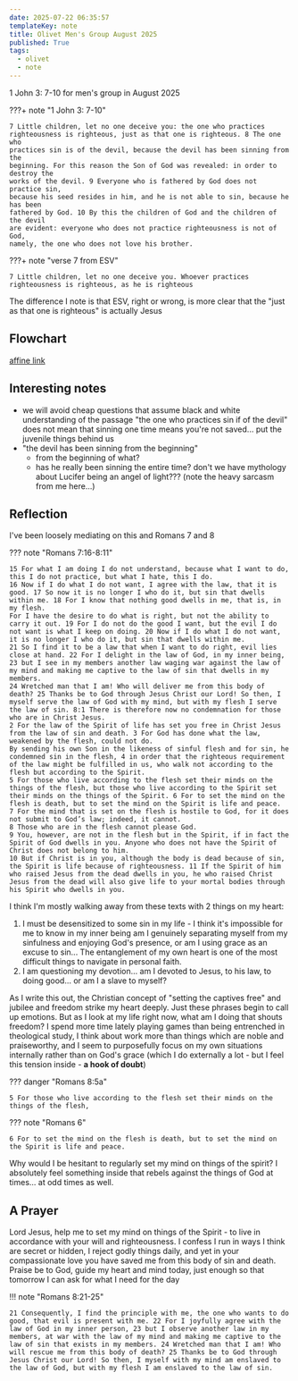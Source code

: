 ```yaml
---
date: 2025-07-22 06:35:57
templateKey: note
title: Olivet Men's Group August 2025
published: True
tags:
  - olivet
  - note
---
```


1 John 3: 7-10 for men's group in August 2025

???+ note "1 John 3: 7-10"

    7 Little children, let no one deceive you: the one who practices
    righteousness is righteous, just as that one is righteous. 8 The one who
    practices sin is of the devil, because the devil has been sinning from the
    beginning. For this reason the Son of God was revealed: in order to destroy the
    works of the devil. 9 Everyone who is fathered by God does not practice sin,
    because his seed resides in him, and he is not able to sin, because he has been
    fathered by God. 10 By this the children of God and the children of the devil
    are evident: everyone who does not practice righteousness is not of God,
    namely, the one who does not love his brother.

???+ note "verse 7 from ESV"

    7 Little children, let no one deceive you. Whoever practices righteousness is righteous, as he is righteous

The difference I note is that ESV, right or wrong, is more clear that the "just as that one is righteous" is actually Jesus

## Flowchart

[affine link](https://affine.paynepride.com/workspace/068b2d03-00ee-4b4b-9a8d-d7b98e85f1f2/YYJT5gEfZin3nTFv7s5wp)

## Interesting notes

- we will avoid cheap questions that assume black and white understanding of
the passage "the one who practices sin if of the devil" does not mean that
sinning one time means you're not saved... put the juvenile things behind us
- "the devil has been sinning from the beginning"
  - from the beginning of what?
  - has he really been sinning the entire time? don't we have mythology about
  Lucifer being an angel of light??? (note the heavy sarcasm from me here...)

## Reflection

I've been loosely mediating on this and Romans 7 and 8

??? note "Romans 7:16-8:11"

    15 For what I am doing I do not understand, because what I want to do, this I do not practice, but what I hate, this I do. 
    16 Now if I do what I do not want, I agree with the law, that it is good. 17 So now it is no longer I who do it, but sin that dwells within me. 18 For I know that nothing good dwells in me, that is, in my flesh. 
    For I have the desire to do what is right, but not the ability to carry it out. 19 For I do not do the good I want, but the evil I do not want is what I keep on doing. 20 Now if I do what I do not want, it is no longer I who do it, but sin that dwells within me. 
    21 So I find it to be a law that when I want to do right, evil lies close at hand. 22 For I delight in the law of God, in my inner being, 23 but I see in my members another law waging war against the law of my mind and making me captive to the law of sin that dwells in my members. 
    24 Wretched man that I am! Who will deliver me from this body of death? 25 Thanks be to God through Jesus Christ our Lord! So then, I myself serve the law of God with my mind, but with my flesh I serve the law of sin. 8:1 There is therefore now no condemnation for those who are in Christ Jesus. 
    2 For the law of the Spirit of life has set you free in Christ Jesus from the law of sin and death. 3 For God has done what the law, weakened by the flesh, could not do. 
    By sending his own Son in the likeness of sinful flesh and for sin, he condemned sin in the flesh, 4 in order that the righteous requirement of the law might be fulfilled in us, who walk not according to the flesh but according to the Spirit. 
    5 For those who live according to the flesh set their minds on the things of the flesh, but those who live according to the Spirit set their minds on the things of the Spirit. 6 For to set the mind on the flesh is death, but to set the mind on the Spirit is life and peace. 
    7 For the mind that is set on the flesh is hostile to God, for it does not submit to God’s law; indeed, it cannot. 
    8 Those who are in the flesh cannot please God. 
    9 You, however, are not in the flesh but in the Spirit, if in fact the Spirit of God dwells in you. Anyone who does not have the Spirit of Christ does not belong to him. 
    10 But if Christ is in you, although the body is dead because of sin, the Spirit is life because of righteousness. 11 If the Spirit of him who raised Jesus from the dead dwells in you, he who raised Christ Jesus from the dead will also give life to your mortal bodies through his Spirit who dwells in you.

I think I'm mostly walking away from these texts with 2 things on my heart:

1. I must be desensitized to some sin in my life - I think it's impossible for
   me to know in my inner being am I genuinely separating myself from my
sinfulness and enjoying God's presence, or am I using grace as an excuse to
sin... The entanglement of my own heart is one of the most difficult things to
navigate in personal faith.
2. I am questioning my devotion... am I devoted to Jesus, to his law, to doing
   good... or am I a slave to myself?

As I write this out, the Christian concept of "setting the captives free" and
jubilee and freedom strike my heart deeply. Just these phrases begin to call up
emotions. But as I look at my life right now, what am I doing that shouts
freedom? I spend more time lately playing games than being entrenched in
theological study, I think about work more than things which are noble and
praiseworthy, and I seem to purposefully focus on my own situations internally
rather than on God's grace (which I do externally a lot - but I feel this
tension inside - __a hook of doubt__)

??? danger "Romans 8:5a"

    5 For those who live according to the flesh set their minds on the things of the flesh, 

??? note "Romans 6"

    6 For to set the mind on the flesh is death, but to set the mind on the Spirit is life and peace.

Why would I be hesitant to regularly set my mind on things of the spirit? I
absolutely feel something inside that rebels against the things of God at
times... at odd times as well.

## A Prayer

Lord Jesus, help me to set my mind on things of the Spirit - to live in
accordance with your will and righteousness. I confess I run in ways I think
are secret or hidden, I reject godly things daily, and yet in your
compassionate love you have saved me from this body of sin and death. Praise be
to God, guide my heart and mind today, just enough so that tomorrow I can ask
for what I need for the day

!!! note "Romans 8:21-25"

    21 Consequently, I find the principle with me, the one who wants to do good, that evil is present with me. 22 For I joyfully agree with the law of God in my inner person, 23 but I observe another law in my members, at war with the law of my mind and making me captive to the law of sin that exists in my members. 24 Wretched man that I am! Who will rescue me from this body of death? 25 Thanks be to God through Jesus Christ our Lord! So then, I myself with my mind am enslaved to the law of God, but with my flesh I am enslaved to the law of sin. 

